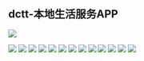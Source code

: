 ## dctt-本地生活服务APP


![](https://github.com/Light413/images/blob/master/dctt/1.gif?raw=true) 

![](https://github.com/Light413/images/blob/master/dctt/Screen%20Shot2.png?raw=true)
![](https://github.com/Light413/images/blob/master/dctt/Screen%20Shot3.png?raw=true) 
![](https://github.com/Light413/images/blob/master/dctt/Screen%20Shot4.png?raw=true)
![](https://github.com/Light413/images/blob/master/dctt/Screen%20Shot5.png?raw=true) 
![](https://github.com/Light413/images/blob/master/dctt/Screen%20Shot6.png?raw=true)
![](https://github.com/Light413/images/blob/master/dctt/Screen%20Shot7.png?raw=true) 
![](https://github.com/Light413/images/blob/master/dctt/Screen%20Shot8.png?raw=true)
![](https://github.com/Light413/images/blob/master/dctt/Screen%20Shot9.png?raw=true) 
![](https://github.com/Light413/images/blob/master/dctt/Screen%20Shot10.png?raw=true)
![](https://github.com/Light413/images/blob/master/dctt/Screen%20Shot11.png?raw=true) 
![](https://github.com/Light413/images/blob/master/dctt/Screen%20Shot12.png?raw=true)
![](https://github.com/Light413/images/blob/master/dctt/Screen%20Shot13.png?raw=true) 
![](https://github.com/Light413/images/blob/master/dctt/Screen%20Shot14.png?raw=true)


